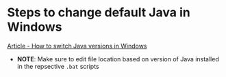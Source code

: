 # Steps to change default Java in Windows


[Article - How to switch Java versions in Windows](https://www.happycoders.eu/java/how-to-switch-multiple-java-versions-windows/)

- __NOTE__: Make sure to edit file location based on version of Java installed in the repsective `.bat` scripts
